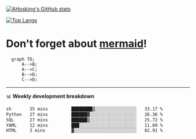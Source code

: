 [![AHosking's GitHub stats](https://github-readme-stats.vercel.app/api?username=ahosking&count_private=true&show_icons=true&theme=onedark&hide_rank=true&include_all_commits=true)](https://github.com/ahosking)

[![Top Langs](https://github-readme-stats.vercel.app/api/top-langs/?username=ahosking&layout=compact&theme=onedark)](https://github.com/ahosking)


# Don't forget about [mermaid](https://github.blog/2022-02-14-include-diagrams-markdown-files-mermaid/)!

```mermaid
  graph TD;
      A-->B;
      A-->C;
      B-->D;
      C-->D;
```
-------

📊 **Weekly development breakdown**

<!--START_SECTION:waka-->

```txt
sh       35 mins         ████████▒░░░░░░░░░░░░░░░░   33.17 %
Python   27 mins         ██████▓░░░░░░░░░░░░░░░░░░   26.36 %
SQL      27 mins         ██████▒░░░░░░░░░░░░░░░░░░   25.72 %
YAML     12 mins         ███░░░░░░░░░░░░░░░░░░░░░░   11.69 %
HTML     3 mins          ▓░░░░░░░░░░░░░░░░░░░░░░░░   02.91 %
```

<!--END_SECTION:waka-->
